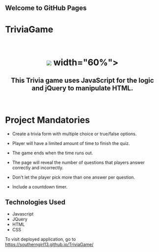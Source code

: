 ## Welcome to GitHub Pages
# TriviaGame 

<h1 align="center">
  <br>
 <img src="images/mmfinal.jpg"> width="60%">
</h1>


<h2 align="center">
This Trivia game uses JavaScript for the logic and jQuery to manipulate HTML. 
</h2>
<br>


# Project Mandatories
* Create a trivia form with multiple choice or true/false options.

* Player will have a limited amount of time to finish the quiz. 

* The game ends when the time runs out. 

* The page will reveal the number of questions that players answer correctly and incorrectly.

* Don't let the player pick more than one answer per question.

* Include a countdown timer.


## Technologies Used
- Javascript 
 - JQuery
 - HTML
 - CSS

To visit deployed application, go to https://southerngirl13.github.io/TriviaGame/